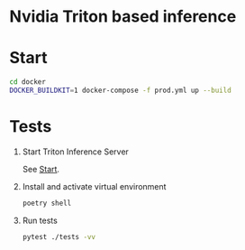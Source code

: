 # Nvidia Triton based inference

# Start

```bash
cd docker
DOCKER_BUILDKIT=1 docker-compose -f prod.yml up --build
```

# Tests

1. Start Triton Inference Server

    See [Start](#start).

2. Install and activate virtual environment

    ```bash
    poetry shell
    ```

3. Run tests

    ```bash
    pytest ./tests -vv
    ```
